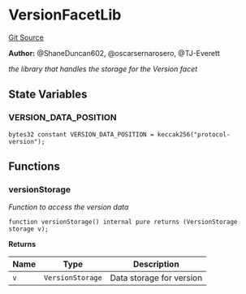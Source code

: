 # VersionFacetLib
[Git Source](https://github.com/thrackle-io/tron/blob/c915f21b8dd526456aab7e2f9388d412d287d507/src/diamond/VersionFacetLib.sol)

**Author:**
@ShaneDuncan602, @oscarsernarosero, @TJ-Everett

*the library that handles the storage for the Version facet*


## State Variables
### VERSION_DATA_POSITION

```solidity
bytes32 constant VERSION_DATA_POSITION = keccak256("protocol-version");
```


## Functions
### versionStorage

*Function to access the version data*


```solidity
function versionStorage() internal pure returns (VersionStorage storage v);
```
**Returns**

|Name|Type|Description|
|----|----|-----------|
|`v`|`VersionStorage`|Data storage for version|


